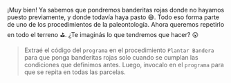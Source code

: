 <gs-attire attire-url="https://raw.githubusercontent.com/MumukiProject/mumuki-guia-gobstones-expresiones-kids/master/assets/attires/config_1534261073557.json"></gs-attire>

<gs-toolbox toolbox-url="https://raw.githubusercontent.com/MumukiProject/mumuki-guia-gobstones-expresiones-kids/master/assets/toolbox.xml">
</gs-toolbox>

¡Muy bien! Ya sabemos que pondremos banderitas rojas donde no hayamos puesto previamente, y donde todavía haya pasto :sweat_smile:. Todo eso forma parte de uno de los procedimientos de la paleontología. Ahora queremos repetirlo en todo el terreno :golf:. ¿Te imaginás lo que tendremos que hacer? :open_mouth:

> Extraé el código del `programa` en el procedimiento `Plantar Bandera` para que ponga banderitas rojas solo cuando se cumplan las condiciones que definimos antes. Luego, invocalo en el `programa` para que se repita en todas las parcelas. 